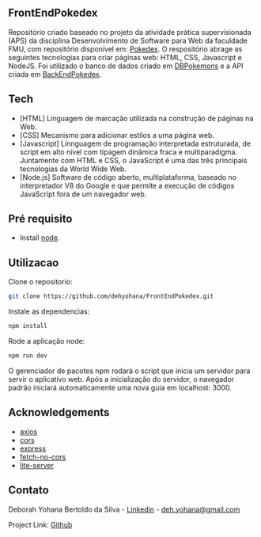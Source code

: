 ## FrontEndPokedex
Repositório criado baseado no projeto da atividade prática supervisionada (APS) da disciplina Desenvolvimento de Software para Web da faculdade FMU, com repositório disponível em: [Pokedex]. O respositório abrage as seguintes tecnologias para criar páginas web: HTML, CSS, Javascript e NodeJS. Foi utilizado o banco de dados criado em [DBPokemons] e a API criada em [BackEndPokedex]. 

[Pokedex]: <https://github.com/PokedexBCC/Pokedex>
[DBPokemons]: <https://github.com/dehyohana/DBPokemons>
[BackEndPokedex]: <https://github.com/dehyohana/BackEndPokedex>

## Tech
- [HTML] Linguagem de marcação utilizada na construção de páginas na Web.
- [CSS] Mecanismo para adicionar estilos a uma página web.
- [Javascript] Linnguagem de programação interpretada estruturada, de script em alto nível com tipagem dinâmica fraca e multiparadigma. Juntamente com HTML e CSS, o JavaScript é uma das três principais tecnologias da World Wide Web.
- [Node.js] Software de código aberto, multiplataforma, baseado no interpretador V8 do Google e que permite a execução de códigos JavaScript fora de um navegador web. 

## Pré requisito

- Install [node].

[node]: <https://www.digitalocean.com/community/tutorials/how-to-install-node-js-on-ubuntu-20-04>

## Utilizacao
Clone o repositorio:

```sh
git clone https://github.com/dehyohana/FrontEndPokedex.git
```

Instale as dependencias:

```sh
npm install
```

Rode a aplicação node:

```sh
npm run dev
```

O gerenciador de pacotes npm rodará o script que inicia um servidor para servir o aplicativo web. Após a inicialização do servidor, o navegador padrão iniciará automaticamente uma nova guia em localhost: 3000.

## Acknowledgements

* [axios](https://www.npmjs.com/package/axios)
* [cors](https://www.npmjs.com/package/cors)
* [express](https://www.npmjs.com/package/express)
* [fetch-no-cors](https://www.npmjs.com/package/fetch-no-cors)
* [lite-server](https://www.npmjs.com/package/lite-server)

## Contato

Deborah Yohana Bertoldo da Silva - [Linkedin](https://www.linkedin.com/in/deborah-yohana-bertoldo/) - deh.yohana@gmail.com

Project Link: [Github](https://github.com/dehyohana)
